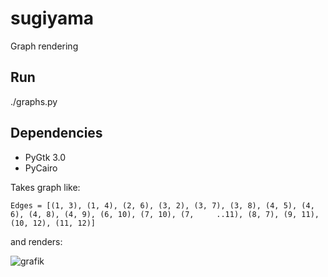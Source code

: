 # sugiyama

Graph rendering

## Run
./graphs.py

## Dependencies
- PyGtk 3.0
- PyCairo

Takes graph like:

``
Edges = [(1, 3), (1, 4), (2, 6), (3, 2), (3, 7), (3, 8), (4, 5), (4, 6), (4, 8), (4, 9), (6, 10), (7, 10), (7,     ..11), (8, 7), (9, 11), (10, 12), (11, 12)]
``

and renders:

![grafik](https://user-images.githubusercontent.com/22398803/37880220-3fdd3784-3085-11e8-8727-8fa2582794ad.png)
